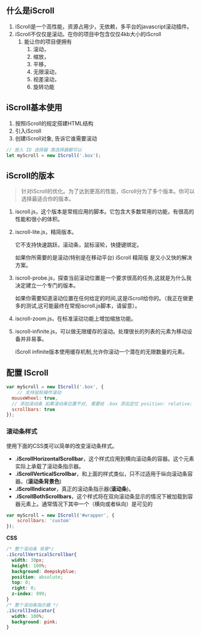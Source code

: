 ## 什么是iScroll

1. iScroll是一个高性能，资源占用少，无依赖，多平台的javascript滚动插件。
2. iScroll不仅仅是滚动。在你的项目中包含仅仅4kb大小的iScroll
   1. 能让你的项目便拥有
      1. 滚动，
      2. 缩放，
      3. 平移，
      4. 无限滚动，
      5. 视差滚动，
      6. 旋转功能

## iScroll基本使用

1. 按照iScroll的规定搭建HTML结构
2. 引入iScroll
3. 创建iScroll对象, 告诉它谁需要滚动

~~~js
// 放入 ID 选择器 类选择器都可以
let myScroll = new IScroll('.box');
~~~



## iScroll的版本

> 针对iScroll的优化。为了达到更高的性能，iScroll分为了多个版本。你可以选择最适合你的版本。

1. iscroll.js，这个版本是常规应用的脚本。它包含大多数常用的功能，有很高的性能和很小的体积。

2. iscroll-lite.js，精简版本。

   它不支持快速跳跃，滚动条，鼠标滚轮，快捷键绑定。

   如果你所需要的是滚动(特别是在移动平台) iScroll 精简版 是又小又快的解决方案。

3. iscroll-probe.js，探查当前滚动位置是一个要求很高的任务,这就是为什么我决定建立一个专门的版本。

   如果你需要知道滚动位置在任何给定的时间,这是iScroll给你的。（我正在做更多的测试,这可能最终在常规iscroll.js脚本，请留意）。

4. iscroll-zoom.js，在标准滚动功能上增加缩放功能。

5. iscroll-infinite.js，可以做无限缓存的滚动。处理很长的列表的元素为移动设备并非易事。 

   iScroll infinite版本使用缓存机制,允许你滚动一个潜在的无限数量的元素。



## 配置 IScroll



```js
var myScroll = new IScroll('.box', {
	// 支持鼠标操作滚动
  mouseWheel: true,
  // 添加滚动条 如果滚动条位置不对, 需要给 .box 添加定位 position: relative;
  scrollbars: true
});
```

### 滚动条样式

使用下面的CSS类可以简单的改变滚动条样式。

- **.iScrollHorizontalScrollbar**，这个样式应用到横向滚动条的容器。这个元素实际上承载了滚动条指示器。
- **.iScrollVerticalScrollbar**，和上面的样式类似，只不过适用于纵向滚动条容器。(**滚动条背景色**)
- **.iScrollIndicator**，真正的滚动条指示器(**滚动条**)。
- **.iScrollBothScrollbars**，这个样式将在双向滚动条显示的情况下被加载到容器元素上。通常情况下其中一个（横向或者纵向）是可见的

```js
var myScroll = new IScroll('#wrapper', {
    scrollbars: 'custom'
});
```

**CSS**

~~~css
/* 整个滚动条 背景*/
.iScrollVerticalScrollbar{
  width: 30px;
  height: 100%;
  background: deepskyblue;
  position: absolute;
  top: 0;
  right: 0;
  z-index: 999;
}
/* 整个滚动条指示器 */
.iScrollIndicator{
  width: 100%;
  background: pink;
}
~~~

